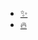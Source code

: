* [:sparkles:](/#Intro)
* [:fire:](Installation/ORB-SLAM2.md)

<!-- * Contribution
    * [anonymous]()
    * [anonymous]()
    * [anonymous]()
    * [anonymous]()
    * [anonymous]()
    * [anonymous]() -->